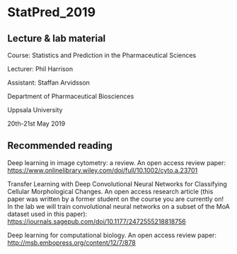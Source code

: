 # StatPred_2019

## Lecture & lab material

Course: Statistics and Prediction in the Pharmaceutical Sciences

Lecturer: Phil Harrison

Assistant: Staffan Arvidsson

Department of Pharmaceutical Biosciences

Uppsala University

20th-21st May 2019

## Recommended reading

Deep learning in image cytometry: a review. An open access review paper: https://www.onlinelibrary.wiley.com/doi/full/10.1002/cyto.a.23701

Transfer Learning with Deep Convolutional Neural Networks for Classifying Cellular Morphological Changes. An open access research article (this paper was written by a former student on the course you are currently on! In the lab we will train convolutional neural networks on a subset of the MoA dataset used in this paper): https://journals.sagepub.com/doi/10.1177/2472555218818756

Deep learning for computational biology. An open access review paper: http://msb.embopress.org/content/12/7/878
